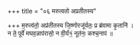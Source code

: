 +++
title = "०६ मरुत्वतो अप्रतीतस्य"

+++
म॒रुत्व॑तो॒ अप्र॑तीतस्य जि॒ष्णोरजू॑र्यतः॒ प्र ब्र॑वामा कृ॒तानि॑ ।  
न ते॒ पूर्वे॑ मघव॒न्नाप॑रासो॒ न वी॒र्यं१॒॑ नूत॑नः॒ कश्च॒नाप॑ ॥